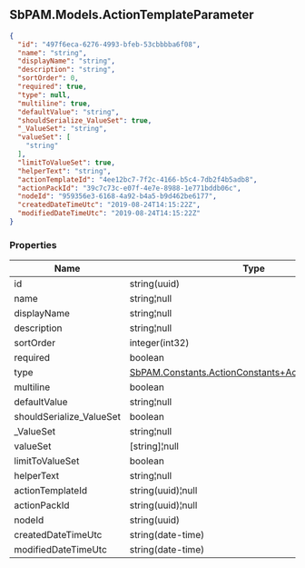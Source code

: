 
<h2 id="tocS_SbPAM.Models.ActionTemplateParameter">SbPAM.Models.ActionTemplateParameter</h2>

<a id="schemasbpam.models.actiontemplateparameter"></a>
<a id="schema_SbPAM.Models.ActionTemplateParameter"></a>
<a id="tocSsbpam.models.actiontemplateparameter"></a>
<a id="tocssbpam.models.actiontemplateparameter"></a>

```json
{
  "id": "497f6eca-6276-4993-bfeb-53cbbbba6f08",
  "name": "string",
  "displayName": "string",
  "description": "string",
  "sortOrder": 0,
  "required": true,
  "type": null,
  "multiline": true,
  "defaultValue": "string",
  "shouldSerialize_ValueSet": true,
  "_ValueSet": "string",
  "valueSet": [
    "string"
  ],
  "limitToValueSet": true,
  "helperText": "string",
  "actionTemplateId": "4ee12bc7-7f2c-4166-b5c4-7db2f4b5adb8",
  "actionPackId": "39c7c73c-e07f-4e7e-8988-1e771bddb06c",
  "nodeId": "959356e3-6168-4a92-b4a5-b9d462be6177",
  "createdDateTimeUtc": "2019-08-24T14:15:22Z",
  "modifiedDateTimeUtc": "2019-08-24T14:15:22Z"
}

```

### Properties

|Name|Type|Required|Restrictions|Description|
|---|---|---|---|---|
|id|string(uuid)|false|none|none|
|name|string¦null|false|none|none|
|displayName|string¦null|false|none|none|
|description|string¦null|false|none|none|
|sortOrder|integer(int32)|false|none|none|
|required|boolean|false|none|none|
|type|[SbPAM.Constants.ActionConstants+ActionParameterType](#schemasbpam.constants.actionconstants+actionparametertype)|false|none|none|
|multiline|boolean|false|none|none|
|defaultValue|string¦null|false|none|none|
|shouldSerialize_ValueSet|boolean|false|read-only|none|
|_ValueSet|string¦null|false|none|none|
|valueSet|[string]¦null|false|none|none|
|limitToValueSet|boolean|false|none|none|
|helperText|string¦null|false|none|none|
|actionTemplateId|string(uuid)¦null|false|none|none|
|actionPackId|string(uuid)¦null|false|none|none|
|nodeId|string(uuid)|false|none|none|
|createdDateTimeUtc|string(date-time)|false|none|none|
|modifiedDateTimeUtc|string(date-time)|false|none|none|


